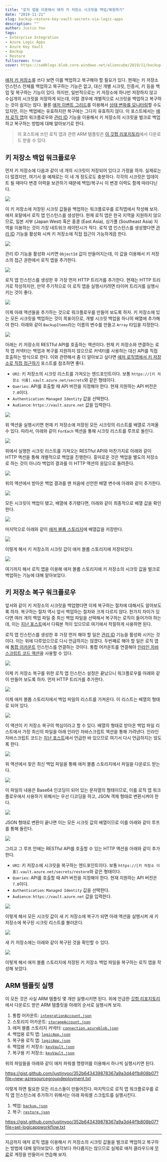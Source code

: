 ```yaml
---
title: "로직 앱을 이용해서 애저 키 저장소 시크릿을 백업/복원하기"
date: "2019-11-21"
slug: backup-restore-key-vault-secrets-via-logic-apps
description: ""
author: Justin Yoo
tags:
- Enterprise Integration
- Azure Logic Apps
- Azure Key Vault
- Backup
- Restore
fullscreen: true
cover: https://sa0blogs.blob.core.windows.net/aliencube/2019/11/backup-restore-key-vault-secrets-via-logic-apps-00.png
---
```


[애저 키 저장소](https://docs.microsoft.com/ko-kr/azure/key-vault/key-vault-overview?WT.mc_id=aliencubeorg-blog-juyoo)를 쓰다 보면 이를 백업하고 복구해야 할 필요가 있다. 현재는 키 저장소 인스턴스 전체를 백업하고 복구하는 기능은 없고, 대신 개별 시크릿, 인증서, 키 등을 백업 및 복구하는 기능이 있다. 하지만, 일반적으로는 키 저장소에 하나만 저장하지 않고 수십개의 시크릿을 저장하게 되는데, 이럴 경우에 개별적으로 시크릿을 백업하고 복구하는 것이 쉽지는 않다. 물론 [애저 이벤트 그리드](https://docs.microsoft.com/ko-kr/azure/event-grid/overview?WT.mc_id=aliencubeorg-blog-juyoo)를 이용해서 [상태 변화를 모니터링](https://docs.microsoft.com/ko-kr/azure/key-vault/event-grid-overview?WT.mc_id=aliencubeorg-blog-juyoo)할 수도 있지만, 이는 백업에는 유효하지만 복구에는 그다지 유효하지 않다. 이 포스트에서는 [애저 로직 앱](https://docs.microsoft.com/ko-kr/azure/logic-apps/logic-apps-overview?WT.mc_id=aliencubeorg-blog-juyoo)의 워크플로우와 [관리 ID](https://docs.microsoft.com/ko-kr/azure/logic-apps/create-managed-service-identity?WT.mc_id=aliencubeorg-blog-juyoo) 기능을 이용해서 키 저장소의 시크릿을 벌크로 백업하고 복구하는 방법에 대해 알아보기로 한다.

> 이 포스트에 쓰인 로직 앱과 관련 ARM 템플릿은 [이 깃헙 리포지토리](https://github.com/devkimchi/Key-Vault-Backup-Restore-Sample)에서 다운로드 받을 수 있다.

## 키 저장소 백업 워크플로우

먼저 키 저장소에 다음과 같이 네 개의 시크릿이 저장되어 있다고 가정을 하자. 실제로는 더 많겠지만, 여기서 쓸 예제로는 이 네 개 정도로도 충분하다. 각각의 시크릿은 업데이트 될 때마다 변경 이력을 보관하기 때문에 백업/복구시 이 변경 이력도 함께 따라다닌다.

![](https://sa0blogs.blob.core.windows.net/aliencube/2019/11/backup-restore-key-vault-secrets-via-logic-apps-01.png)

이 키 저장소에 저장된 시크릿 값들을 백업하는 워크플로우를 로직앱에서 작성해 보자. 애저 포탈에서 로직 앱 인스턴스를 생성한다. 현재 로직 앱은 한국 지역을 지원하지 않으므로, 일본 서부 (Japan West) 혹은 홍콩 (East Asia), 싱가폴 (Southeast Asia) 지역을 이용하는 것이 가장 네트워크 레이턴시가 적다. 로직 앱 인스턴스를 생성했다면 [관리 ID](https://docs.microsoft.com/ko-kr/azure/logic-apps/create-managed-service-identity?WT.mc_id=aliencubeorg-blog-juyoo) 기능을 활성화 시켜 키 저장소에 직접 접근이 가능하게끔 한다.

![](https://sa0blogs.blob.core.windows.net/aliencube/2019/11/backup-restore-key-vault-secrets-via-logic-apps-02.png)

관리 ID 기능을 활성화 시키면 `ObjectId` 값이 만들어지는데, 이 값을 이용해서 키 저장소의 접근 권한에서 로직 앱을 추가한다.

![](https://sa0blogs.blob.core.windows.net/aliencube/2019/11/backup-restore-key-vault-secrets-via-logic-apps-03.png)

로직 앱 인스턴스를 생성한 후 가장 먼저 HTTP 트리거를 추가한다. 현재는 HTTP 트리거로 작성하지만, 만약 주기적으로 이 로직 앱을 실행시키려면 타이머 트리거를 실행시키는 것이 좋다.

![](https://sa0blogs.blob.core.windows.net/aliencube/2019/11/backup-restore-key-vault-secrets-via-logic-apps-04.png)

이제 아래 액션들을 추가하는 것으로 워크플로우를 만들어 보도록 하자. 키 저장소에 있는 모든 시크릿을 백업하는 것이 목표이므로, 개별 시크릿 백업을 하나의 배열에 추가해야 한다. 아래와 같이 `BackupItems`라는 이름의 변수를 만들고 `Array` 타입을 지정한다.

![](https://sa0blogs.blob.core.windows.net/aliencube/2019/11/backup-restore-key-vault-secrets-via-logic-apps-05.png)

아래는 키 저장소의 RESTful API를 호출하는 액션이다. 현재 키 저장소와 연결하는 로직 앱 커넥터는 백업과 복구를 지원하지 않으므로 커넥터를 사용하는 대신 API를 직접 호출하는 방식으로 한다. 이와 관련해서 좀 더 알아보고 싶다면 [애저 로직앱에서 키 저장소로 직접 접근하기](https://blog.aliencube.org/ko/2018/10/24/accessing-key-vault-from-logic-apps-with-managed-identity/) 포스트를 참조하면 좋다.

- `URI`: 키 저장소의 시크릿 리스트를 가져오는 엔드포인트이다. 보통 `https://[키 저장소 이름].vault.azure.net/secrets`와 같은 형태이다.
- `Queries`: API를 호출할 때 API 버전을 지정해야 한다. 현재 지원하는 API 버전은 `7.0`이다.
- `Authentication`: `Managed Identity` 값을 선택한다.
- `Audience`: `https://vault.azure.net` 값을 입력한다.

![](https://sa0blogs.blob.core.windows.net/aliencube/2019/11/backup-restore-key-vault-secrets-via-logic-apps-06.png)

위 액션을 실행시키면 현재 키 저장소에 저장된 모든 시크릿의 리스트를 배열로 가져올 수 있다. 따라서, 아래와 같이 `ForEach` 액션을 통해 시크릿 리스트를 루프로 돌린다.

![](https://sa0blogs.blob.core.windows.net/aliencube/2019/11/backup-restore-key-vault-secrets-via-logic-apps-07.png)

위에서 실행한 시크릿 리스트를 가져오는 RESTful API와 마찬가지로 아래와 같이 HTTP 액션을 통해 개별적으로 백업을 진행한다. 흥미로운 것은 백업을 별도의 저장소로 하는 것이 아니라 백업의 결과를 이 HTTP 액션의 응답으로 돌려준다.

![](https://sa0blogs.blob.core.windows.net/aliencube/2019/11/backup-restore-key-vault-secrets-via-logic-apps-08.png)

위의 액션에서 받아온 백업 결과를 맨 처음에 선언한 배열 변수에 아래와 같이 추가한다.

![](https://sa0blogs.blob.core.windows.net/aliencube/2019/11/backup-restore-key-vault-secrets-via-logic-apps-09.png)

모든 시크릿이 백업이 됐고, 배열에 추가됐다면, 아래와 같이 최종적으로 배열 값을 확인한다.

![](https://sa0blogs.blob.core.windows.net/aliencube/2019/11/backup-restore-key-vault-secrets-via-logic-apps-10.png)

마지막으로 아래와 같이 [애저 블롭 스토리지](https://docs.microsoft.com/ko-kr/azure/storage/blobs/storage-blobs-introduction?WT.mc_id=aliencubeorg-blog-juyoo)에 배열값을 저장한다.

![](https://sa0blogs.blob.core.windows.net/aliencube/2019/11/backup-restore-key-vault-secrets-via-logic-apps-11.png)

이렇게 해서 키 저장소의 시크릿 값이 애저 블롭 스토리지에 저장되었다.

![](https://sa0blogs.blob.core.windows.net/aliencube/2019/11/backup-restore-key-vault-secrets-via-logic-apps-12.png)

여기까지 해서 로직 앱을 이용해 애저 블롭 스토리지에 키 저장소의 시크릿 값을 벌크로 백업하는 기능에 대해 알아보았다.

## 키 저장소 복구 워크플로우

앞서와 같이 키 저장소의 시크릿을 백업했다면 이제 복구하는 절차에 대해서도 알아보도록 하자. 복구하는 절차 역시 앞서 백업하는 절차와 크게 다르지 않다. 한가지 차이가 있다면 여러 개의 백업 파일 중 최신 백업 파일을 선택해서 복구하는 로직이 들어가야 하는데, 이는 [지난 포스트](https://blog.aliencube.org/ko/2019/11/14/getting-the-latest-array-item-with-inline-script-in-logic-app/)에서 다뤄본 적이 있으므로 여기에서 적절하게 사용하면 된다.

로직 앱 인스턴스를 생성한 후 가장 먼저 해야 할 일은 [관리 ID](https://docs.microsoft.com/ko-kr/azure/logic-apps/create-managed-service-identity?WT.mc_id=aliencubeorg-blog-juyoo) 기능을 활성화 시키는 것이다. 이는 위에 다루었으므로 다시 언급하지는 않겠다. 두번째로 해야 할 일은 로직 앱에 [통합 어카운트](https://docs.microsoft.com/ko-kr/azure/logic-apps/logic-apps-enterprise-integration-create-integration-account?WT.mc_id=aliencubeorg-blog-juyoo) 인스턴스를 연결하는 것이다. 통합 어카운트를 연결해야 [인라인 자바스크립트 코드 액션](https://docs.microsoft.com/ko-kr/azure/logic-apps/logic-apps-add-run-inline-code?WT.mc_id=aliencubeorg-blog-juyoo)을 사용할 수 있다.

![](https://sa0blogs.blob.core.windows.net/aliencube/2019/11/backup-restore-key-vault-secrets-via-logic-apps-13.png)

이제 키 저장소 복구를 위한 로직 앱 인스턴스 설정은 끝났으니 워크플로우를 아래와 같이 만들어 보도록 하자. 먼저 HTTP 트리거를 추가한다.

![](https://sa0blogs.blob.core.windows.net/aliencube/2019/11/backup-restore-key-vault-secrets-via-logic-apps-14.png)

이제 애저 블롭 스토리지에서 백업 파일의 리스트를 가져온다. 이 리스트는 배열의 형태로 되어 있다.

![](https://sa0blogs.blob.core.windows.net/aliencube/2019/11/backup-restore-key-vault-secrets-via-logic-apps-16.png)

이 액션이 키 저장소 복구의 핵심이라고 할 수 있다. 배열의 형태로 받아온 백업 파일 리스트에서 가장 최신의 파일을 아래 인라인 자바스크립트 액션을 통해 가려낸다. 인라인 자바스크립트 코드는 [지난 포스트](https://blog.aliencube.org/ko/2019/11/14/getting-the-latest-array-item-with-inline-script-in-logic-app/)에서 언급한 바 있으므로 여기서 다시 언급하지는 않도록 한다.

![](https://sa0blogs.blob.core.windows.net/aliencube/2019/11/backup-restore-key-vault-secrets-via-logic-apps-17.png)

위 액션에서 찾은 최신 백업 파일을 통해 애저 블롭 스토리지에서 파일을 다운로드 받는다.

![](https://sa0blogs.blob.core.windows.net/aliencube/2019/11/backup-restore-key-vault-secrets-via-logic-apps-18.png)

이 파일의 내용은 Base64 인코딩이 되어 있는 문자열의 형태이므로, 이를 로직 앱 워크플로우에서 사용하기 위해서는 우선 디코딩을 하고, JSON 객체 형태로 변환시켜야 한다.

![](https://sa0blogs.blob.core.windows.net/aliencube/2019/11/backup-restore-key-vault-secrets-via-logic-apps-19.png)

JSON 형태로 변환이 끝나면 이는 모든 시크릿 값의 배열이므로 이를 아래와 같이 루프를 통해 돌린다.

![](https://sa0blogs.blob.core.windows.net/aliencube/2019/11/backup-restore-key-vault-secrets-via-logic-apps-20.png)

그리고 그 루프 안에는 RESTful API를 호출할 수 있는 HTTP 액션을 아래와 같이 추가한다.

- `URI`: 키 저장소에 시크릿을 복구하는 엔드포인트이다. 보통 `https://[키 저장소 이름].vault.azure.net/secrets/restore`와 같은 형태이다.
- `Queries`: API를 호출할 때 API 버전을 지정해야 한다. 현재 지원하는 API 버전은 `7.0`이다.
- `Authentication`: `Managed Identity` 값을 선택한다.
- `Audience`: `https://vault.azure.net` 값을 입력한다.

![](https://sa0blogs.blob.core.windows.net/aliencube/2019/11/backup-restore-key-vault-secrets-via-logic-apps-21.png)

이렇게 해서 모든 시크릿 값이 새 키 저장소에 복구가 되면 아래 액션을 실행시켜 새 키 저장소에 복구된 시크릿 리스트를 불러온다.

![](https://sa0blogs.blob.core.windows.net/aliencube/2019/11/backup-restore-key-vault-secrets-via-logic-apps-22.png)

새 키 저장소에는 아래와 같이 복구된 것을 확인할 수 있다.

![](https://sa0blogs.blob.core.windows.net/aliencube/2019/11/backup-restore-key-vault-secrets-via-logic-apps-23.png)

이렇게 해서 애저 블롭 스토리지에 저장된 키 저장소 백업 파일을 복구하는 로직 앱을 작성해 보았다.

## ARM 템플릿 실행

이 모든 것은 사실 ARM 템플릿 몇 개만 실행시키면 된다. 위에 언급한 [깃헙 리포지토리](https://github.com/devkimchi/Key-Vault-Backup-Restore-Sample)에서 다운로드 받은 ARM 템플릿을 아래의 순서로 실행시켜 보자.

1. 통합 어카운트: [`integrationAccount.json`](https://github.com/devkimchi/Key-Vault-Backup-Restore-Sample/blob/master/src/Resources/integrationAccount.json)
2. 스토리지 어카운트: [`storageAccount.json`](https://github.com/devkimchi/Key-Vault-Backup-Restore-Sample/blob/master/src/Resources/storageAccount.json)
3. 애저 블롭 스토리지 커넥터: [`connection.azureblob.json`](https://github.com/devkimchi/Key-Vault-Backup-Restore-Sample/blob/master/src/Resources/connection.azureblob.json)
4. 백업용 로직 앱: [`logicApp.json`](https://github.com/devkimchi/Key-Vault-Backup-Restore-Sample/blob/master/src/Resources/logicApp.json)
5. 복구용 로직 앱: [`logicApp.json`](https://github.com/devkimchi/Key-Vault-Backup-Restore-Sample/blob/master/src/Resources/logicApp.json)
6. 백업용 키 저장소: [`keyVault.json`](https://github.com/devkimchi/Key-Vault-Backup-Restore-Sample/blob/master/src/Resources/keyVault.json)
7. 복구용 키 저장소: [`keyVault.json`](https://github.com/devkimchi/Key-Vault-Backup-Restore-Sample/blob/master/src/Resources/keyVault.json)

위의 파일들을 아래와 같이 애저 파워셸 명령어를 이용해서 하나씩 실행시키면 된다.

https://gist.github.com/justinyoo/352b643439878367a9a3d44f1b808b07?file=new-azresourcegroupdeployment.txt

이렇게 하면 필요한 모든 리소스들이 만들어진다. 마지막으로 로직 앱 워크플로우를 로직 앱 인스턴스에 추가하기 위해서는 아래 파워셸 스크립트를 실행시킨다.

1. 백업: [`backup.json`](https://github.com/devkimchi/Key-Vault-Backup-Restore-Sample/blob/master/src/LogicApps/backup.json)
2. 복구: [`restore.json`](https://github.com/devkimchi/Key-Vault-Backup-Restore-Sample/blob/master/src/LogicApps/restore.json)

https://gist.github.com/justinyoo/352b643439878367a9a3d44f1b808b07?file=set-logicappworkflow.txt

* * *

지금까지 애저 로직 앱을 이용해서 키 저장소의 시크릿 값들을 벌크로 백업하고 복구하는 방법에 대해 알아보았다. 생각보다 까다롭지는 않으므로 실제로 애저 클라우드에 [무료](https://azure.microsoft.com/ko-kr/free/?WT.mc_id=aliencubeorg-github-juyoo)로 계정을 만들어서 연습해 보자.
